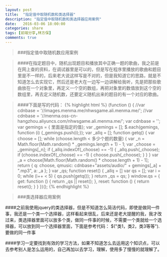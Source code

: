 ```yaml
---
layout: post
title:  "指定值中取随机数和类选择器"
description: "指定值中取随机数和类选择器应用案例"
date:   2016-03-06 18:00:00
categories: share
tags: [前端分享,林方保]
comments: true
---
```




>###指定值中取随机数应用案例

>####在指定题目中，随机出现题目和播放其中正确一题的歌曲，我之前是在网上查的资料，在调试器里是可以的，但是写在程序里播放的歌曲和题目里是不一样的，后来老大说这样写是不对的，但是我知道它的思路，就是不知道怎么去实现它，然后还是老大在一边写一边讲解给我听，先是把那些歌曲放在一个对象里，再定义一个空的数组，再把对象里的数值放到这个空的数组里，再去定义随机数，还要定义随机出来的题目的有一个对应的歌曲。

>####下面是写的代码：
{% highlight html %}
(function () {
    //var cdnbase = '//images.menma.me/nhwsgame.ali.menma.me/';
    //var cdnbase = '//menma.oss-cn-hangzhou.aliyuncs.com/nhwsgame.ali.menma.me/';
    var cdnbase = '';
    var gemings = { 里面是指定的值};
    var _gemings = [];
    $.each(gemings, function (i) {_gemings.push(i);});
    var _allq = [];
    function getq() {
        var choose = [];
        while (choose.length < 多少个题的数量) {
            var _n = Math.floor(Math.random() * _gemings.length + 1) - 1;
            var _choose = _gemings[_n];
            if (_allq.indexOf(_choose) == -1) {
                _allq.push(_choose);
                if (choose.indexOf(_choose) == -1) {
                    choose.push(_choose);
                }
            }
        }
        var _a = choose[Math.floor(Math.random() * choose.length + 1) - 1];
        return {
            q: choose,
            qmusic: cdnbase+"assets/audio/" + gemings[_a] + ".mp3",
            a: _a
        };
    }
    var _qs;
    function reset() {
        _allq = []
        var qs = [];
        var i = 0;
        while (i++ < 5) {
            qs.push(getq());
        }
        return _qs = qs;
    }
    window.qs = {
        get: function () {
            return _qs || reset();
        },
        reset: function () {
            return reset();
        }
    }
})();
{% endhighlight %}

>###类选择器应用案例

####之前我使用jquery的类选择器，但是不知道怎么简洁代码，即使是做同一件事，我还是一个类一个选择器，这样看起来很乱，后来还是老大提醒的我，我才改过来，类选择器里面可以放多个类，做同一件事的时候，不需要一个类就给一个选择器，可以放到同一个选择器里面，下面是参考代码：
$("类1，类2，类3等等").要做的同一件事

####学习一定要找到有效的学习方法，如果不知道怎么去运用这个知识点，可以去参考别人是怎么运用的，自己再加以去学习，理解，使用多了慢慢的就理解了。